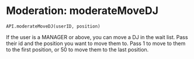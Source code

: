 Moderation: moderateMoveDJ
====

```
API.moderateMoveDJ(userID, position)
```

If the user is a MANAGER or above, you can move a DJ in the wait list. Pass their id and the position you want to move them to. Pass 1 to move to them to the first position, or 50 to move them to the last position.

